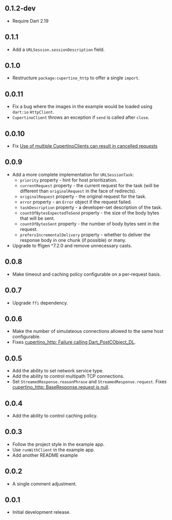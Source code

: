 ## 0.1.2-dev

* Require Dart 2.19

## 0.1.1

* Add a `URLSession.sessionDescription` field.

## 0.1.0

* Restructure `package:cupertino_http` to offer a single `import`.

## 0.0.11

* Fix a bug where the images in the example would be loaded using `dart:io`
  `HttpClient`.
* `CupertinoClient` throws an exception if `send` is called after `close`.

## 0.0.10

* Fix [Use of multiple CupertinoClients can result in cancelled requests](https://github.com/dart-lang/http/issues/826)

## 0.0.9

* Add a more complete implementation for `URLSessionTask`:
  * `priority` property - hint for host prioritization.
  * `currentRequest` property - the current request for the task (will be
    different than `originalRequest` in the face of redirects).
  * `originalRequest` property - the original request for the task. 
  * `error` property - an `Error` object if the request failed.
  * `taskDescription` property - a developer-set description of the task.
  * `countOfBytesExpectedToSend` property - the size of the body bytes that
    will be sent.
  * `countOfBytesSent` property - the number of body bytes sent in the request.
  * `prefersIncrementalDelivery` property - whether to deliver the response
    body in one chunk (if possible) or many.
* Upgrade to ffigen ^7.2.0 and remove unnecessary casts.

## 0.0.8

* Make timeout and caching policy configurable on a per-request basis.

## 0.0.7

* Upgrade `ffi` dependency.

## 0.0.6

* Make the number of simulateous connections allowed to the same host
  configurable.
* Fixes
  [cupertino_http: Failure calling Dart_PostCObject_DL](https://github.com/dart-lang/http/issues/785).

## 0.0.5

* Add the ability to set network service type.
* Add the ability to control multipath TCP connections.
* Set `StreamedResponse.reasonPhrase` and `StreamedResponse.request`. 
  Fixes
  [cupertino_http: BaseResponse.request is null](https://github.com/dart-lang/http/issues/782).

## 0.0.4

* Add the ability to control caching policy.

## 0.0.3

* Follow the project style in the example app.
* Use `runWithClient` in the example app.
* Add another README example
 
## 0.0.2

* A single comment adjustment.

## 0.0.1

* Initial development release.
